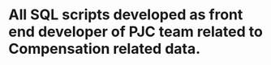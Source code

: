 # All SQL scripts developed as front end developer of PJC team related to Compensation related data.
